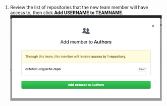 1. Review the list of repositories that the new team member will have access to, then click **Add USERNAME to TEAMNAME**.
  ![Modal box with a list of the repositories the new team member will have access to and confirmation button](/assets/images/help/teams/add-team-member-repo-perms.png)

